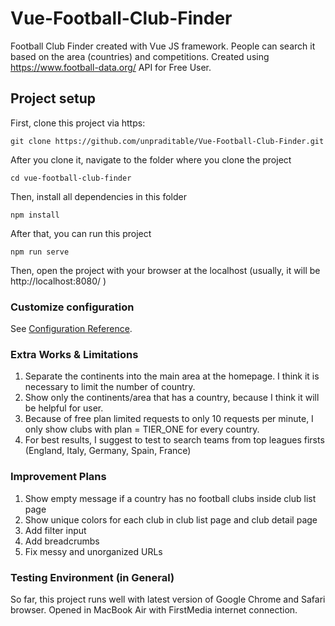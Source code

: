 # Vue-Football-Club-Finder
Football Club Finder created with Vue JS framework. People can search it based on the area (countries) and competitions.
Created using https://www.football-data.org/ API for Free User.

## Project setup
First, clone this project via https:
```
git clone https://github.com/unpraditable/Vue-Football-Club-Finder.git
```
After you clone it, navigate to the folder where you clone the project
```
cd vue-football-club-finder
```

Then, install all dependencies in this folder
```
npm install
```

After that, you can run this project
```
npm run serve
```

Then, open the project with your browser at the localhost (usually, it will be http://localhost:8080/ )

### Customize configuration
See [Configuration Reference](https://cli.vuejs.org/config/).

### Extra Works & Limitations
1. Separate the continents into the main area at the homepage. I think it is necessary to limit the number of country.
2. Show only the continents/area that has a country, because I think it will be helpful for user.
3. Because of free plan limited requests to only 10 requests per minute, I only show clubs with plan = TIER_ONE for every country.
4. For best results, I suggest to test to search teams from top leagues firsts (England, Italy, Germany, Spain, France)

### Improvement Plans
1. Show empty message if a country has no football clubs inside club list page
2. Show unique colors for each club in club list page and club detail page
3. Add filter input
4. Add breadcrumbs
5. Fix messy and unorganized URLs

### Testing Environment (in General)
So far, this project runs well with latest version of Google Chrome and Safari browser. Opened in MacBook Air with FirstMedia internet connection.
